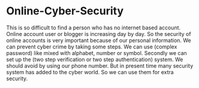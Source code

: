 # Online-Cyber-Security
This is so difficult to find a person who has no internet based account. Online account user or blogger is increasing day by day. So the security of online accounts is very important because of our personal information. We can prevent cyber crime by taking some steps. We can use (complex password) like mixed with alphabet, number or symbol. Secondly we can set up the (two step verification or two step authentication) system. We should avoid by using our phone number.
But in present time many security system has added to the cyber world. So we can use them for extra security.

